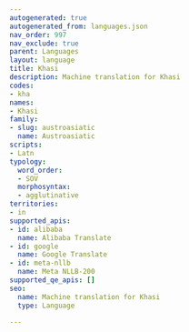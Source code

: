 ```yaml
---
autogenerated: true
autogenerated_from: languages.json
nav_order: 997
nav_exclude: true
parent: Languages
layout: language
title: Khasi
description: Machine translation for Khasi
codes:
- kha
names:
- Khasi
family:
- slug: austroasiatic
  name: Austroasiatic
scripts:
- Latn
typology:
  word_order:
  - SOV
  morphosyntax:
  - agglutinative
territories:
- in
supported_apis:
- id: alibaba
  name: Alibaba Translate
- id: google
  name: Google Translate
- id: meta-nllb
  name: Meta NLLB-200
supported_qe_apis: []
seo:
  name: Machine translation for Khasi
  type: Language

---
```


